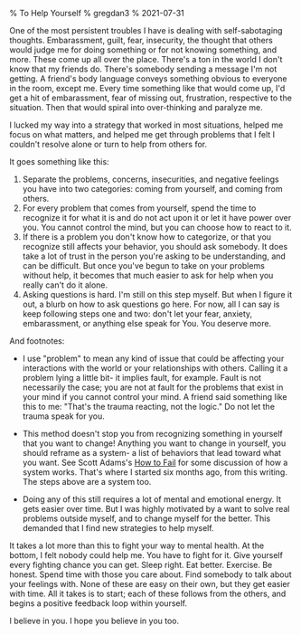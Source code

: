 % To Help Yourself
% gregdan3
% 2021-07-31

One of the most persistent troubles I have is dealing with self-sabotaging
thoughts. Embarassment, guilt, fear, insecurity, the thought that others would
judge me for doing something or for not knowing something, and more. These come
up all over the place. There's a ton in the world I don't know that my friends
do. There's somebody sending a message I'm not getting. A friend's body language
conveys something obvious to everyone in the room, except me. Every time
something like that would come up, I'd get a hit of embarassment, fear of
missing out, frustration, respective to the situation. Then that would spiral
into over-thinking and paralyze me.

I lucked my way into a strategy that worked in most situations, helped me focus
on what matters, and helped me get through problems that I felt I couldn't
resolve alone or turn to help from others for.

It goes something like this:

1. Separate the problems, concerns, insecurities, and negative feelings you have
   into two categories: coming from yourself, and coming from others.
2. For every problem that comes from yourself, spend the time to recognize it
   for what it is and do not act upon it or let it have power over you. You
   cannot control the mind, but you can choose how to react to it.
3. If there is a problem you don't know how to categorize, or that you recognize
   still affects your behavior, you should ask somebody. It does take a lot of
   trust in the person you're asking to be understanding, and can be difficult.
   But once you've begun to take on your problems without help, it becomes that
   much easier to ask for help when you really can't do it alone.
4. Asking questions is hard. I'm still on this step myself. But when I figure it
   out, a blurb on how to ask questions go here. For now, all I can say is keep
   following steps one and two: don't let your fear, anxiety, embarassment, or
   anything else speak for You. You deserve more.

And footnotes:

  * I use "problem" to mean any kind of issue that could be affecting your
    interactions with the world or your relationships with others. Calling it a
    problem lying a little bit- it implies fault, for example. Fault is not
    necessarily the case; you are not at fault for the problems that exist in
    your mind if you cannot control your mind. A friend said something like this
    to me: "That's the trauma reacting, not the logic." Do not let the trauma
    speak for you.

  * This method doesn't stop you from recognizing something in yourself that you
    want to change! Anything you want to change in yourself, you should reframe
    as a system- a list of behaviors that lead toward what you want. See Scott
    Adams's [How to Fail](https://www.goodreads.com/book/show/17859574) for some
    discussion of how a system works. That's where I started six months ago,
    from this writing. The steps above are a system too.

  * Doing any of this still requires a lot of mental and emotional energy. It
    gets easier over time. But I was highly motivated by a want to solve real
    problems outside myself, and to change myself for the better. This demanded
    that I find new strategies to help myself.

It takes a lot more than this to fight your way to mental health. At the bottom,
I felt nobody could help me. You have to fight for it. Give yourself every
fighting chance you can get. Sleep right. Eat better. Exercise. Be honest.
Spend time with those you care about. Find somebody to talk about your feelings
with. None of these are easy on their own, but they get easier with time. All it
takes is to start; each of these follows from the others, and begins a positive
feedback loop within yourself.

I believe in you. I hope you believe in you too.

